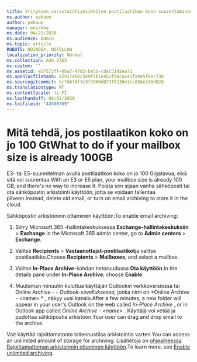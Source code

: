 ```yaml
---
title: Yrityksen varastointiyksikköjen postilaatikon koon suurentaminen
ms.author: pebaum
author: pebaum
manager: mnirkhe
ms.date: 04/21/2020
ms.audience: Admin
ms.topic: article
ROBOTS: NOINDEX, NOFOLLOW
localization_priority: Normal
ms.collection: Adm_O365
ms.custom: ''
ms.assetid: e57572ff-0ba7-4782-ba5d-cdac3142ea71
ms.openlocfilehash: 82917466c3e9f7b1e452f98cac41fa945f0ec736
ms.sourcegitcommit: bc7d6f4f3c9f7060d073f5130e1ec856e248d020
ms.translationtype: MT
ms.contentlocale: fi-FI
ms.lasthandoff: 06/02/2020
ms.locfileid: "44508769"
---
```

# <a name="what-to-do-if-your-mailbox-size-is-already-100gb"></a><span data-ttu-id="05a7a-102">Mitä tehdä, jos postilaatikon koko on jo 100 Gt</span><span class="sxs-lookup"><span data-stu-id="05a7a-102">What to do if your mailbox size is already 100GB</span></span>

<span data-ttu-id="05a7a-103">E3- tai E5-suunnitelman avulla postilaatikon koko on jo 100 Gigatavua, eikä sitä voi suurentaa.</span><span class="sxs-lookup"><span data-stu-id="05a7a-103">With an E3 or E5 plan, your mailbox size is already 100 GB, and there's no way to increase it.</span></span> <span data-ttu-id="05a7a-104">Poista sen sijaan vanha sähköposti tai ota sähköpostin arkistointi käyttöön, jotta se voidaan tallentaa pilveen.</span><span class="sxs-lookup"><span data-stu-id="05a7a-104">Instead, delete old email, or turn on email archiving to store it in the cloud.</span></span> 
  
<span data-ttu-id="05a7a-105">Sähköpostin arkistoinnin ottaminen käyttöön:</span><span class="sxs-lookup"><span data-stu-id="05a7a-105">To enable email archiving:</span></span>
  
1. <span data-ttu-id="05a7a-106">Siirry Microsoft 365 -hallintakeskuksessa **Exchange-hallintakeskuksiin** \> **Exchange**.</span><span class="sxs-lookup"><span data-stu-id="05a7a-106">In the Microsoft 365 admin center, go to **Admin centers** \> **Exchange**.</span></span> 
    
2. <span data-ttu-id="05a7a-107">Valitse **Recipients** \> **Vastaanottajat-postilaatikot**ja valitse postilaatikko.</span><span class="sxs-lookup"><span data-stu-id="05a7a-107">Choose **Recipients** \> **Mailboxes**, and select a mailbox.</span></span> 
    
3. <span data-ttu-id="05a7a-108">Valitse **In-Place Archive**-kohdan tietoruudussa **Ota käyttöön**.</span><span class="sxs-lookup"><span data-stu-id="05a7a-108">In the details pane under **In-Place Archive**, choose **Enable**.</span></span> 
    
4. <span data-ttu-id="05a7a-109">Muutaman minuutin kuluttua käyttäjän Outlookin verkkoversiossa tai Online Archive - - *Outlook-sovelluksessa,* jonka nimi on \*Online Archive - \<name\> \* , näkyy uusi kansio.</span><span class="sxs-lookup"><span data-stu-id="05a7a-109">After a few minutes, a new folder will appear in your user's Outlook on the web called  *In-Place Archive*  , or in Outlook app called  *Online Archive - \<name\>*  .</span></span> <span data-ttu-id="05a7a-110">Käyttäjä voi vetää ja pudottaa sähköpostia arkistoon.</span><span class="sxs-lookup"><span data-stu-id="05a7a-110">Your user can drag and drop email to the archive.</span></span> 
    
<span data-ttu-id="05a7a-111">Voit käyttää rajoittamatonta tallennustilaa arkistointia varten.</span><span class="sxs-lookup"><span data-stu-id="05a7a-111">You can access an unlimited amount of storage for archiving.</span></span> <span data-ttu-id="05a7a-112">Lisätietoja on [ohjeaiheessa Rajoittamattoman arkistoinnin ottaminen käyttöön](https://docs.microsoft.com/microsoft-365/compliance/enable-unlimited-archiving).</span><span class="sxs-lookup"><span data-stu-id="05a7a-112">To learn more, see [Enable unlimited archiving](https://docs.microsoft.com/microsoft-365/compliance/enable-unlimited-archiving).</span></span>
  

